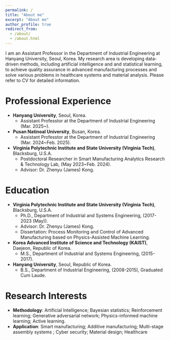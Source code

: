 ```yaml
---
permalink: /
title: "About me"
excerpt: "About me"
author_profile: true
redirect_from: 
  - /about/
  - /about.html
---
```

I am an Assistant Professor in the Department of Industrial Engineering at Hanyang University, Seoul, Korea. My research area is developing data-driven methods, including artificial intelligence and and statistical learning, to achieve quality assurance in advanced manufacturing processes and solve various problems in healthcare systems and material analysis. Please refer to CV for detailed information.

Professional Experience
======
* __Hanyang University__, Seoul, Korea.
  * Assistant Professtor at the Department of Industrial Engineering (Mar. 2025~).
* __Pusan Natinoal University__, Busan, Korea.
  * Assistant Professtor at the Department of Industrial Engineering (Mar. 2024~Feb. 2025).
* __Virginia Polytechnic Institute and State University (Virginia Tech)__, Blacksburg, U.S.A.
  * Postdoctoral Researcher in Smart Manufacturing Analytics Research & Technology Lab, (May 2023~Feb. 2024).
  * Advisor: Dr. Zhenyu (James) Kong. 


Education
======
* __Virginia Polytechnic Institute and State University (Virginia Tech)__, Blacksburg, U.S.A.
  * Ph.D., Department of Industrial and Systems Engineering, (2017-2023 (May)).  
  * Advisor: Dr. Zhenyu (James) Kong. 
  * Dissertation: Process Monitoring and Control of Advanced Manufacturing based on Physics-Assisted Machine Learning.
* __Korea Advanced Institute of Science and Technology (KAIST)__, Daejeon, Republic of Korea.
  * M.S., Department of Industrial and Systems Engineering, (2015-2017).
* __Hanyang University__, Seoul, Republic of Korea.
  * B.S., Department of Industrial Engineering, (2008-2015), Graduated Cum Laude.


Research Interests
======
* __Methodology__: Artificial Intelligence; Bayesian statistics; Reinforcement learning; Generative adversarial network; Physics-informed machine learning; Active learning.
* __Application__: Smart manufacturing; Additive manufacturing; Multi-stage assembly systems ; Cyber security; Material design; Healthcare


